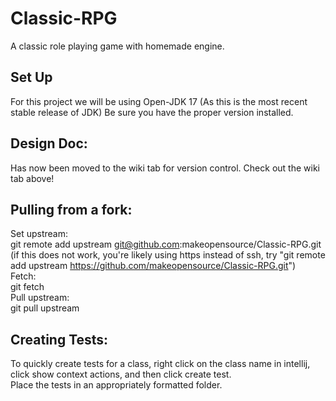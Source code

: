 # Classic-RPG
A classic role playing game with homemade engine.
## Set Up
For this project we will be using Open-JDK 17 (As this is the most recent stable release of JDK) Be sure you have the proper version installed.
## Design Doc:
Has now been moved to the wiki tab for version control. Check out the wiki tab above!  
## Pulling from a fork:
Set upstream:  
  git remote add upstream git@github.com:makeopensource/Classic-RPG.git  
  (if this does not work, you're likely using https instead of ssh, try "git remote add upstream https://github.com/makeopensource/Classic-RPG.git")  
Fetch:  
  git fetch  
Pull upstream:  
  git pull upstream <branchname>  
## Creating Tests:  
  To quickly create tests for a class, right click on the class name in intellij, click show context actions, and then click create test.  
  Place the tests in an appropriately formatted folder.

